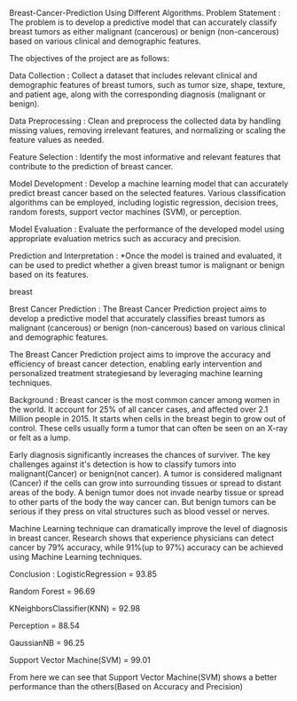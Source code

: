 Breast-Cancer-Prediction Using Different Algorithms.
Problem Statement :
The problem is to develop a predictive model that can accurately classify breast tumors as either malignant (cancerous) or benign (non-cancerous) based on various clinical and demographic features.

The objectives of the project are as follows:

Data Collection : Collect a dataset that includes relevant clinical and demographic features of breast tumors, such as tumor size, shape, texture, and patient age, along with the corresponding diagnosis (malignant or benign).

Data Preprocessing : Clean and preprocess the collected data by handling missing values, removing irrelevant features, and normalizing or scaling the feature values as needed.

Feature Selection : Identify the most informative and relevant features that contribute to the prediction of breast cancer.

Model Development : Develop a machine learning model that can accurately predict breast cancer based on the selected features. Various classification algorithms can be employed, including logistic regression, decision trees, random forests, support vector machines (SVM), or perception.

Model Evaluation : Evaluate the performance of the developed model using appropriate evaluation metrics such as accuracy and precision.

Prediction and Interpretation : *Once the model is trained and evaluated, it can be used to predict whether a given breast tumor is malignant or benign based on its features.

breast

Brest Cancer Prediction :
The Breast Cancer Prediction project aims to develop a predictive model that accurately classifies breast tumors as malignant (cancerous) or benign (non-cancerous) based on various clinical and demographic features.

The Breast Cancer Prediction project aims to improve the accuracy and efficiency of breast cancer detection, enabling early intervention and personalized treatment strategiesand by leveraging machine learning techniques.

Background :
Breast cancer is the most common cancer among women in the world. It account for 25% of all cancer cases, and affected over 2.1 Million people in 2015. It starts when cells in the breast begin to grow out of control. These cells usually form a tumor that can often be seen on an X-ray or felt as a lump.

Early diagnosis significantly increases the chances of surviver. The key challenges against it's detection is how to classify tumors into malignant(Cancer) or benign(not cancer). A tumor is considered malignant (Cancer) if the cells can grow into surrounding tissues or spread to distant areas of the body. A benign tumor does not invade nearby tissue or spread to other parts of the body the way cancer can. But benign tumors can be serious if they press on vital structures such as blood vessel or nerves.

Machine Learning technique can dramatically improve the level of diagnosis in breast cancer. Research shows that experience physicians can detect cancer by 79% accuracy, while 91%(up to 97%) accuracy can be achieved using Machine Learning techniques.

Conclusion :
LogisticRegression = 93.85

Random Forest = 96.69

KNeighborsClassifier(KNN) = 92.98

Perception = 88.54

GaussianNB = 96.25

Support Vector Machine(SVM) = 99.01

From here we can see that Support Vector Machine(SVM) shows a better performance than the others(Based on Accuracy and Precision)
